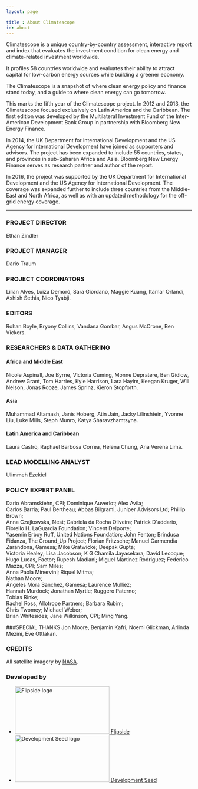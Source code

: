 ```yaml
---
layout: page

title : About Climatescope
id: about
---
```

Climatescope is a unique country-by-country assessment, interactive report and index that evaluates the investment condition for clean energy and climate-related investment worldwide.

It profiles 58 countries worldwide and evaluates their ability to attract capital for low-carbon energy sources while building a greener economy. 

The Climatescope is a snapshot of where clean energy policy and finance stand today, and a guide to where clean energy can go tomorrow.

This marks the fifth year of the Climatescope project. In 2012 and 2013, the Climatescope focused exclusively on Latin America and the Caribbean. The first edition was developed by the Multilateral Investment Fund of the Inter-American Development Bank Group in partnership with Bloomberg New Energy Finance. 

In 2014, the UK Department for International Development and the US Agency for International Development have joined as supporters and advisors. The project has been expanded to include 55 countries, states, and provinces in sub-Saharan Africa and Asia. Bloomberg New Energy Finance serves as research partner and author of the report.

In 2016, the project was supported by the UK Department for International Development and the US Agency for International Development. The coverage was expanded further to include three countries from the Middle-East and North Africa, as well as with an updated methodology for the off-grid energy coverage.

***

### PROJECT DIRECTOR
Ethan Zindler

### PROJECT MANAGER
Dario Traum 

### PROJECT COORDINATORS
Lilian Alves,
Luiza Demorô,
Sara Giordano,
Maggie Kuang,
Itamar Orlandi,
Ashish Sethia,
Nico Tyabji.

### EDITORS
Rohan Boyle,
Bryony Collins,
Vandana Gombar,
Angus McCrone,
Ben Vickers.

### RESEARCHERS & DATA GATHERING

#### Africa and Middle East
Nicole	Aspinall,
Joe	Byrne,
Victoria Cuming,
Monne	Depratere,
Ben	Gidlow,
Andrew Grant,
Tom	Harries,
Kyle	Harrison,
Lara	Hayim,
Keegan	Kruger,
Will	Nelson,
Jonas	Rooze,
James	Sprinz,
Kieron	Stopforth.

#### Asia
Muhammad	Altamash,
Janis	Hoberg,
Atin Jain,
Jacky	Lilinshtein,
Yvonne	Liu,
Luke	Mills,
Steph	Munro,
Katya	Sharavzhamtsyna.

#### Latin America and Caribbean
Laura Castro,
Raphael Barbosa Correa,
Helena Chung,
Ana Verena Lima.

### LEAD MODELLING ANALYST
Ulimmeh Ezekiel

### POLICY EXPERT PANEL
Dario Abramskiehn, CPI;
Dominique	Auverlot;
Alex	Avila;	
Carlos 	Barria;	
Paul 	Bertheau;
Abbas	Bilgrami, Juniper Advisors Ltd;
Phillip	Brown;	
Anna	Czajkowska,	Nest;
Gabriela 	da Rocha Oliveira;
Patrick	D'addario, Fiorello H. LaGuardia Foundation;
Vincent Delporte;	
Yasemin Erboy Ruff,	United Nations Foundation;
John	Fenton;	
Brindusa 	Fidanza,	The Ground_Up Project;
Florian	Fritzsche;
Manuel	Garmendia Zarandona, Gamesa;
Mike	Gratwicke;
Deepak 	Gupta;	
Victoria 	Healey;	
Lisa 	Jacobson;
K G Chamila	Jayasekara;	
David 	Lecoque;	
Hugo	Lucas,	Factor;
Rupesh Madlani;	
Miguel	Martinez Rodriguez;	
Federico 	Mazza, CPI;
Sam	Miles;	
Anna Paola	Minervini;
Riquel 	Mitma;	
Nathan	Moore;	
Ángeles	Mora Sanchez, Gamesa;
Laurence 	Mulliez;	
Hannah	Murdock;
Jonathan 	Myrtle;	
Ruggero	Paterno;	
Tobias	Rinke;	
Rachel 	Ross,	Allotrope Partners;
Barbara Rubim;	
Chris	Twomey;	
Michael	Weber;	
Brian 	Whitesides;
Jane 	Wilkinson, CPI;
Ming	Yang.

###SPECIAL THANKS
Jon Moore,
Benjamin Kafri,
Noemi Glickman,
Arlinda Mezini,
Eve Ottlakan.

### CREDITS
All satellite imagery by [NASA](http://earthobservatory.nasa.gov/?eocn=topnav&eoci=logo).

<h3 class="hd-label adjacent-bottom">Developed by</h3>
<ul class="logo-list">
  <li>
    <a href="http://flipside.org/" title="Visit Flipside" target="_blank"><img width="256" height="128" alt="Flipside logo" src="{{ site.domain }}{{ site.path_prefix }}/assets/images/layout/credits-logo-flipside.png" /> <span>Flipside</span></a>
  </li>
  <li>
    <a href="http://developmentseed.org/" title="Visit Development Seed" target="_blank"><img width="256" height="128" alt="Development Seed logo" src="{{ site.domain }}{{ site.path_prefix }}/assets/images/layout/credits-logo-devseed.png" /> <span>Development Seed</span></a>
  </li>
</ul>
